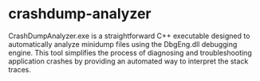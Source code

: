 # crashdump-analyzer
CrashDumpAnalyzer.exe is a straightforward C++ executable designed to automatically analyze minidump files using the DbgEng.dll debugging engine. This tool simplifies the process of diagnosing and troubleshooting application crashes by providing an automated way to interpret the stack traces.
